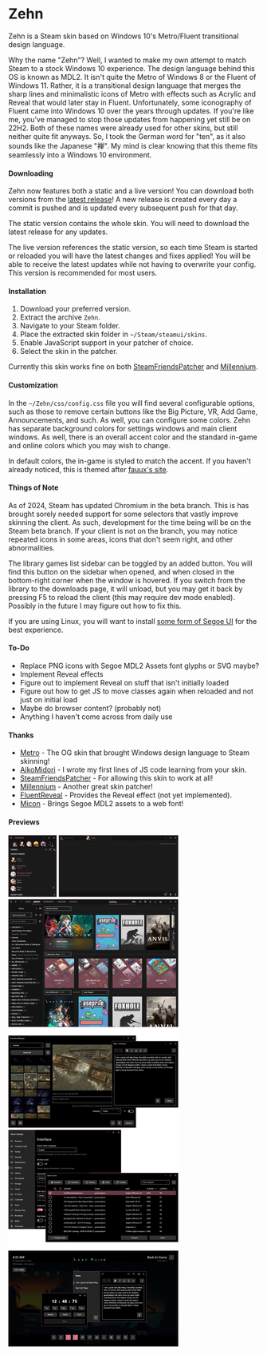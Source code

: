 # Zehn
Zehn is a Steam skin based on Windows 10's Metro/Fluent transitional design language.

Why the name "Zehn"? Well, I wanted to make my own attempt to match Steam to a stock Windows 10 experience. The design language behind this OS is known as MDL2. It isn't quite the Metro of Windows 8 or the Fluent of Windows 11. Rather, it is a transitional design language that merges the sharp lines and minimalistic icons of Metro with effects such as Acrylic and Reveal that would later stay in Fluent. Unfortunately, some iconography of Fluent came into Windows 10 over the years through updates. If you're like me, you've managed to stop those updates from happening yet still be on 22H2. Both of these names were already used for other skins, but still neither quite fit anyways. So, I took the German word for "ten", as it also sounds like the Japanese "禅". My mind is clear knowing that this theme fits seamlessly into a Windows 10 environment.

#### Downloading
Zehn now features both a static and a live version! You can download both versions from the [latest release](https://github.com/yurisuika/Zehn/releases/latest)! A new release is created every day a commit is pushed and is updated every subsequent push for that day.

The static version contains the whole skin. You will need to download the latest release for any updates.

The live version references the static version, so each time Steam is started or reloaded you will have the latest changes and fixes applied! You will be able to receive the latest updates while not having to overwrite your config. This version is recommended for most users.

#### Installation
1. Download your preferred version.
2. Extract the archive `Zehn`.
3. Navigate to your Steam folder.
4. Place the extracted skin folder in `~/Steam/steamui/skins`.
5. Enable JavaScript support in your patcher of choice.
6. Select the skin in the patcher.

Currently this skin works fine on both [SteamFriendsPatcher](https://github.com/PhantomGamers/SFP/releases) and [Millennium](https://github.com/ShadowMonster99/millennium-steam-patcher/releases).

#### Customization
In the `~/Zehn/css/config.css` file you will find several configurable options, such as those to remove certain buttons like the Big Picture, VR, Add Game, Announcements, and such. As well, you can configure some colors. Zehn has separate background colors for settings windows and main client windows. As well, there is an overall accent color and the standard in-game and online colors which you may wish to change.

In default colors, the in-game is styled to match the accent. If you haven't already noticed, this is themed after [fauux's site](https://fauux.neocities.org/).

#### Things of Note
As of 2024, Steam has updated Chromium in the beta branch. This is has brought sorely needed support for some selectors that vastly improve skinning the client. As such, development for the time being will be on the Steam beta branch. If your client is not on the branch, you may notice repeated icons in some areas, icons that don't seem right, and other abnormalities.

The library games list sidebar can be toggled by an added button. You will find this button on the sidebar when opened, and when closed in the bottom-right corner when the window is hovered. If you switch from the library to the downloads page, it will unload, but you may get it back by pressing F5 to reload the client (this may require dev mode enabled). Possibly in the future I may figure out how to fix this.

If you are using Linux, you will want to install [some form of Segoe UI](https://github.com/abhayghatpande/segoe-fonts) for the best experience.

#### To-Do
- Replace PNG icons with Segoe MDL2 Assets font glyphs or SVG maybe?
- Implement Reveal effects
- Figure out to implement Reveal on stuff that isn't initially loaded
- Figure out how to get JS to move classes again when reloaded and not just on initial load
- Maybe do browser content? (probably not)
- Anything I haven't come across from daily use

#### Thanks
- [Metro](https://steamcommunity.com/groups/metroskin) - The OG skin that brought Windows design language to Steam skinning!
- [AikoMidori](https://github.com/AikoMidori/SteamSkins) - I wrote my first lines of JS code learning from your skin.
- [SteamFriendsPatcher](https://github.com/PhantomGamers/SFP/releases) - For allowing this skin to work at all!
- [Millennium](https://github.com/ShadowMonster99/millennium-steam-patcher) - Another great skin patcher!
- [FluentReveal](https://github.com/aleversn/FluentReveal) - Provides the Reveal effect (not yet implemented).
- [Micon](https://github.com/xtoolkit/Micon) - Brings Segoe MDL2 assets to a web font!

#### Previews
![zehn](https://raw.githubusercontent.com/yurisuika/Zehn/master/assets/zehn.png?raw=true)